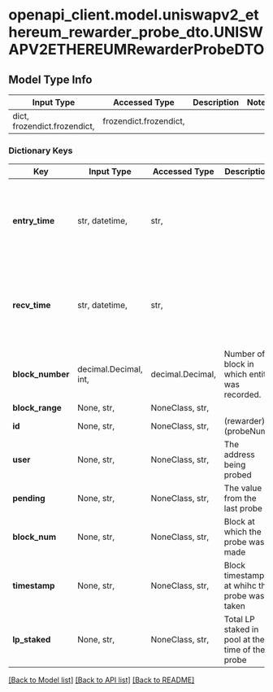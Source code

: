 # openapi_client.model.uniswapv2_ethereum_rewarder_probe_dto.UNISWAPV2ETHEREUMRewarderProbeDTO

## Model Type Info
Input Type | Accessed Type | Description | Notes
------------ | ------------- | ------------- | -------------
dict, frozendict.frozendict,  | frozendict.frozendict,  |  | 

### Dictionary Keys
Key | Input Type | Accessed Type | Description | Notes
------------ | ------------- | ------------- | ------------- | -------------
**entry_time** | str, datetime,  | str,  |  | [optional] value must conform to RFC-3339 date-time
**recv_time** | str, datetime,  | str,  |  | [optional] value must conform to RFC-3339 date-time
**block_number** | decimal.Decimal, int,  | decimal.Decimal,  | Number of block in which entity was recorded. | [optional] value must be a 64 bit integer
**block_range** | None, str,  | NoneClass, str,  |  | [optional] 
**id** | None, str,  | NoneClass, str,  | (rewarder)-(probeNum) | [optional] 
**user** | None, str,  | NoneClass, str,  | The address being probed | [optional] 
**pending** | None, str,  | NoneClass, str,  | The value from the last probe | [optional] 
**block_num** | None, str,  | NoneClass, str,  | Block at which the probe was made | [optional] 
**timestamp** | None, str,  | NoneClass, str,  | Block timestamp at whihc the probe was taken | [optional] 
**lp_staked** | None, str,  | NoneClass, str,  | Total LP staked in pool at the time of the probe | [optional] 

[[Back to Model list]](../../README.md#documentation-for-models) [[Back to API list]](../../README.md#documentation-for-api-endpoints) [[Back to README]](../../README.md)

